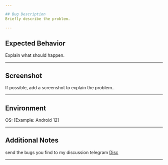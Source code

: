 ```yaml
---

## Bug Description
Briefly describe the problem.

---
```


## Expected Behavior
Explain what should happen.

---

## Screenshot
If possible, add a screenshot to explain the problem..

---

## Environment
OS: [Example: Android 12]

---

## Additional Notes
send the bugs you find to my discussion telegram [Disc](https://t.me/KazuyooDisc)

---
